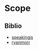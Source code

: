 # Scope

## Biblio

- [speakingjs](http://speakingjs.com/es5/ch16.html)
- [ryanmorr](http://ryanmorr.com/understanding-scope-and-context-in-javascript/)
